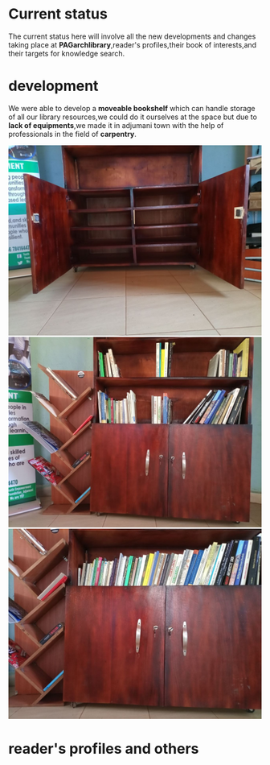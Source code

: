 # Current status 
The current status here will involve all the new developments and changes taking place at **PAGarchlibrary**,reader's profiles,their book of interests,and their targets for knowledge search.
# development
We were able to develop a **moveable bookshelf** which can handle storage of all our library resources,we could do it ourselves at the space but due to **lack of equipments**,we made it in adjumani town with the help of professionals in the field of **carpentry**.

![](images/IMG_20220515_225307_668.jpg)
![](images/IMG_20220516_091235_568.jpg)
![](images/IMG_20220516_092008_073.jpg)
# reader's profiles and others


